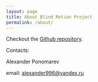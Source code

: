 ```yaml
---
layout: page
title: About Blind Motion Project
permalink: /about/
---
```


Checkout the [Github repository](https://github.com/blindmotion/docs/wiki).

Contacts:

Alexander Ponomarev

email: alexander996@yandex.ru
